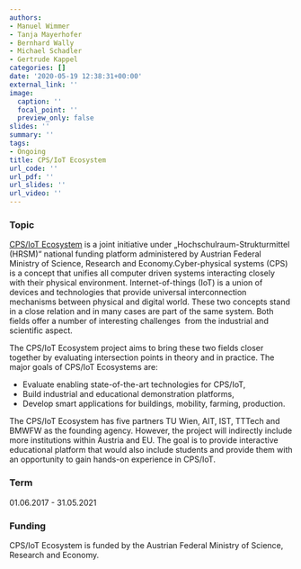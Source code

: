 ```yaml
---
authors:
- Manuel Wimmer
- Tanja Mayerhofer
- Bernhard Wally
- Michael Schadler
- Gertrude Kappel
categories: []
date: '2020-05-19 12:38:31+00:00'
external_link: ''
image:
  caption: ''
  focal_point: ''
  preview_only: false
slides: ''
summary: ''
tags:
- Ongoing
title: CPS/IoT Ecosystem
url_code: ''
url_pdf: ''
url_slides: ''
url_video: ''
---
```


### Topic

<div class="ht-content"><p><a href="http://cpsiot.at/">CPS/IoT Ecosystem</a> is a joint initiative under „Hochschulraum-Strukturmittel (HRSM)“ national funding platform administered by Austrian Federal Ministry of Science, Research and Economy.Cyber-physical systems (CPS) is a concept that unifies all computer driven systems interacting closely with their physical environment. Internet-of-things (IoT) is a union of devices and technologies that provide universal interconnection mechanisms between physical and digital world. These two concepts stand in a close relation and in many cases are part of the same system. Both fields offer a number of interesting challenges&nbsp; from the industrial and scientific aspect.</p><p>The CPS/IoT Ecosystem project aims to bring these two fields closer together by evaluating intersection points in theory and in practice. The major goals of CPS/IoT Ecosystems are:</p><ul><li>Evaluate enabling state-of-the-art technologies for CPS/IoT,</li><li>Build industrial and educational demonstration platforms,</li><li>Develop smart applications for buildings, mobility, farming, production.</li></ul><p>The CPS/IoT Ecosystem has five partners TU Wien, AIT, IST, TTTech and BMWFW as the founding agency. However, the project will indirectly include more institutions within Austria and EU. The goal is to provide interactive educational platform that would also include students and provide them with an opportunity to gain hands-on experience in CPS/IoT.</p></div>

### Term

01.06.2017 - 31.05.2021

### Funding

CPS/IoT Ecosystem is funded by the Austrian Federal Ministry of Science, Research and Economy.